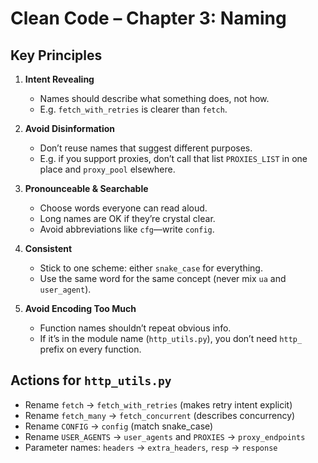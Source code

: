 # Clean Code – Chapter 3: Naming

## Key Principles

1. **Intent Revealing**  
   - Names should describe what something does, not how.  
   - E.g. `fetch_with_retries` is clearer than `fetch`.

2. **Avoid Disinformation**  
   - Don’t reuse names that suggest different purposes.  
   - E.g. if you support proxies, don’t call that list `PROXIES_LIST` in one place and `proxy_pool` elsewhere.

3. **Pronounceable & Searchable**  
   - Choose words everyone can read aloud.  
   - Long names are OK if they’re crystal clear.  
   - Avoid abbreviations like `cfg`—write `config`.

4. **Consistent**  
   - Stick to one scheme: either `snake_case` for everything.  
   - Use the same word for the same concept (never mix `ua` and `user_agent`).

5. **Avoid Encoding Too Much**  
   - Function names shouldn’t repeat obvious info.  
   - If it’s in the module name (`http_utils.py`), you don’t need `http_` prefix on every function.

## Actions for `http_utils.py`

- Rename `fetch` → `fetch_with_retries` (makes retry intent explicit)  
- Rename `fetch_many` → `fetch_concurrent` (describes concurrency)  
- Rename `CONFIG` → `config` (match snake_case)  
- Rename `USER_AGENTS` → `user_agents` and `PROXIES` → `proxy_endpoints`  
- Parameter names: `headers` → `extra_headers`, `resp` → `response`

